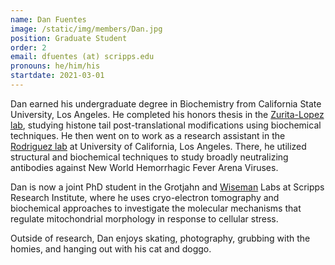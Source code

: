```yaml
---
name: Dan Fuentes
image: /static/img/members/Dan.jpg
position: Graduate Student
order: 2
email: dfuentes (at) scripps.edu
pronouns: he/him/his
startdate: 2021-03-01
---
```

Dan earned his undergraduate degree in Biochemistry from California State University, Los Angeles. He completed his honors thesis in the [Zurita-Lopez lab](https://www.calstatela.edu/faculty/zuritalopezlab), studying histone tail post-translational modifications using biochemical techniques. He then went on to work as a research assistant in the [Rodriguez lab](http://rodriguez.chem.ucla.edu/) at University of California, Los Angeles. There, he utilized structural and biochemical techniques to study broadly neutralizing antibodies against New World Hemorrhagic Fever Arena Viruses.


Dan is now a joint PhD student in the Grotjahn and [Wiseman](https://wiseman.scripps.edu/) Labs at Scripps Research Institute, where he uses cryo-electron tomography and biochemical approaches to investigate the molecular mechanisms that regulate mitochondrial morphology in response to cellular stress.


Outside of research, Dan enjoys skating, photography, grubbing with the homies, and hanging out with his cat and doggo.